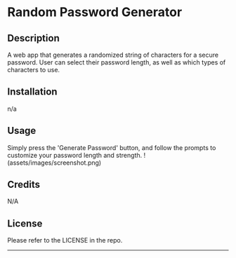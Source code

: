 # Random Password Generator

## Description
A web app that generates a randomized string of characters for a secure password. User can select their password length, as well as which types of characters to use.

## Installation
n/a

## Usage
Simply press the 'Generate Password' button, and follow the prompts to customize your password length and strength. 
!(assets/images/screenshot.png)

## Credits

N/A

## License

Please refer to the LICENSE in the repo.

---